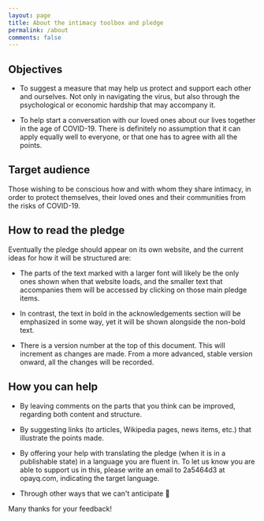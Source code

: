 ```yaml
---
layout: page
title: About the intimacy toolbox and pledge 
permalink: /about
comments: false
---
```


## Objectives


*   To suggest a measure that may help us protect and support each other and ourselves. Not only in navigating the virus, but also through the psychological or economic hardship that may accompany it.  
    
*   To help start a conversation with our loved ones about our lives together in the age of COVID-19\. There is definitely no assumption that it can apply equally well to everyone, or that one has to agree with all the points.  

## Target audience

Those wishing to be conscious how and with whom they share intimacy, in order to protect themselves, their loved ones and their communities from the risks of COVID-19.  


## How to read the pledge  

Eventually the pledge should appear on its own website, and the current ideas for how it will be structured are:  

*   The parts of the text marked with a larger font will likely be the only ones shown when that website loads, and the smaller text that accompanies them will be accessed by clicking on those main pledge items.  

*   In contrast, the text in bold in the acknowledgements section will be emphasized in some way, yet it will be shown alongside the non-bold text.  

*   There is a version number at the top of this document. This will increment as changes are made. From a more advanced, stable version onward, all the changes will be recorded.  

## How you can help  

*   By leaving comments on the parts that you think can be improved, regarding both content and structure.  

*   By suggesting links (to articles, Wikipedia pages, news items, etc.) that illustrate the points made.  

*   By offering your help with translating the pledge (when it is in a publishable state) in a language you are fluent in. To let us know you are able to support us in this, please write an email to 2a5464d3 at opayq.com, indicating the target language.  

*   Through other ways that we can't anticipate 🙂️  

Many thanks for your feedback!  
